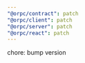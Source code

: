 ```yaml
---
"@orpc/contract": patch
"@orpc/client": patch
"@orpc/server": patch
"@orpc/react": patch
---
```


chore: bump version
